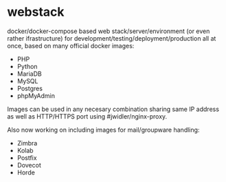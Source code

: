 # webstack
docker/docker-compose based web stack/server/environment (or even rather ifrastructure) for development/testing/deployment/production all at once, based on many official docker images:
- PHP
- Python
- MariaDB
- MySQL
- Postgres
- phpMyAdmin

Images can be used in any necesary combination sharing same IP address as well as HTTP/HTTPS port using #jwidler/nginx-proxy.

Also now working on including images for mail/groupware handling:
- Zimbra
- Kolab
- Postfix
- Dovecot
- Horde

